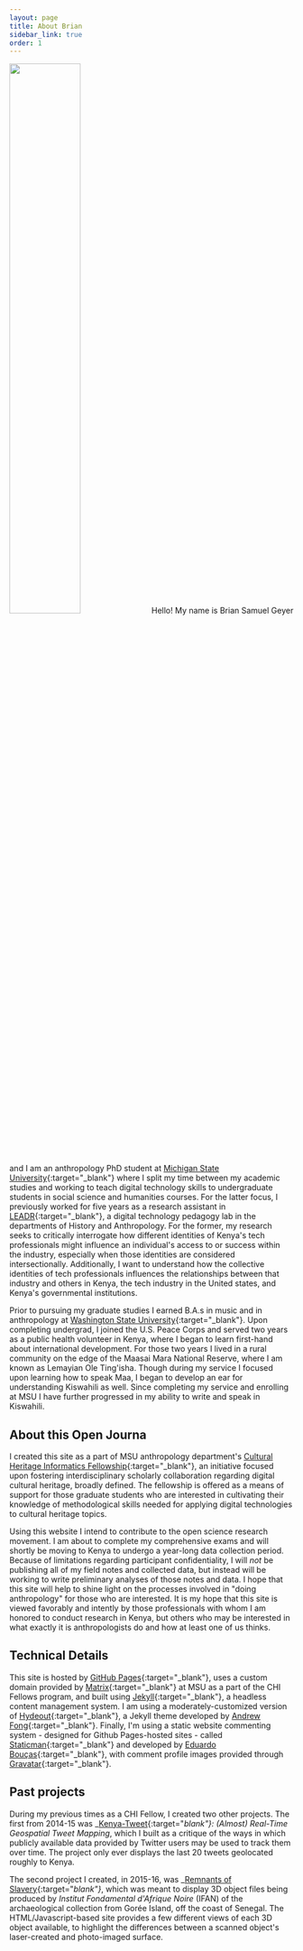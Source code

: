 ```yaml
---
layout: page
title: About Brian
sidebar_link: true
order: 1
---
```


<img class="left" src="{{ site.baseurl }}/assets/img/geyer-profile.jpg" width="50%" />Hello! My name is Brian Samuel Geyer and I am an anthropology PhD student at [Michigan State University](https://msu.edu){:target="_blank"} where I split my time between my academic studies and working to teach digital technology skills to undergraduate students in social science and humanities courses. For the latter focus, I previously worked for five years as a research assistant in [LEADR](http://leadr.msu.edu){:target="_blank"}, a digital technology pedagogy lab in the departments of History and Anthropology. For the former, my research seeks to critically interrogate how different identities of Kenya's tech professionals might influence an individual's access to or success within the industry, especially when those identities are considered intersectionally. Additionally, I want to understand how the collective identities of tech professionals influences the relationships between that industry and others in Kenya, the tech industry in the United states, and Kenya's governmental institutions.

Prior to pursuing my graduate studies I earned B.A.s in music and in anthropology at [Washington State University](https://wsu.edu){:target="_blank"}. Upon completing undergrad, I joined the U.S. Peace Corps and served two years as a public health volunteer in Kenya, where I began to learn first-hand about international development. For those two years I lived in a rural community on the edge of the Maasai Mara National Reserve, where I am known as Lemayian Ole Ting'isha. Though during my service I focused upon learning how to speak Maa, I began to develop an ear for understanding Kiswahili as well. Since completing my service and enrolling at MSU I have further progressed in my ability to write and speak in Kiswahili.

## About this Open Journa

I created this site as a part of MSU anthropology department's [Cultural Heritage Informatics Fellowship](http://chi.anthropology.msu.edu){:target="_blank"}, an initiative focused upon fostering interdisciplinary scholarly collaboration regarding digital cultural heritage, broadly defined. The fellowship is offered as a means of support for those graduate students who are interested in cultivating their knowledge of methodological skills needed for applying digital technologies to cultural heritage topics.

Using this website I intend to contribute to the open science research movement. I am about to complete my comprehensive exams and will shortly be moving to Kenya to undergo a year-long data collection period. Because of limitations regarding participant confidentiality, I will _not_ be publishing all of my field notes and collected data, but instead will be working to write preliminary analyses of those notes and data. I hope that this site will help to shine light on the processes involved in "doing anthropology" for those who are interested. It is my hope that this site is viewed favorably and intently by those professionals with whom I am honored to conduct research in Kenya, but others who may be interested in what exactly it is anthropologists do and how at least one of us thinks.

## Technical Details

This site is hosted by [GitHub Pages](https://pages.github.com){:target="_blank"}, uses a custom domain provided by [Matrix](http://www.matrix.msu.edu){:target="_blank"} at MSU as a part of the CHI Fellows program, and built using [Jekyll](https://jekyllrb.com/){:target="_blank"}, a headless content management system. I am using a moderately-customized version of [Hydeout](https://fongandrew.github.io/hydeout){:target="_blank"}, a Jekyll theme developed by [Andrew Fong](https://www.andrewfong.com/){:target="_blank"}. Finally, I'm using a static website commenting system - designed for Github Pages-hosted sites - called [Staticman](https://staticman.net){:target="_blank"} and developed by [Eduardo Bouças](https://eduardoboucas.com){:target="_blank"}, with comment profile images provided through [Gravatar](https://gravatar.com){:target="_blank"}.

## Past projects

During my previous times as a CHI Fellow, I created two other projects. The first from 2014-15 was _[Kenya-Tweet](http://kenya-tweet.matrix.msu.edu){:target="_blank"}: (Almost) Real-Time Geospatial Tweet Mapping_, which I built as a critique of the ways in which publicly available data provided by Twitter users may be used to track them over time. The project only ever displays the last 20 tweets geolocated roughly to Kenya.

The second project I created, in 2015-16, was _[Remnants of Slavery](http://remnantsofslavery.matrix.msu.edu){:target="_blank"}_, which was meant to display 3D object files being produced by _Institut Fondamental d'Afrique Noire_ (IFAN) of the archaeological collection from Gorée Island, off the coast of Senegal. The HTML/Javascript-based site provides a few different views of each 3D object available, to highlight the differences between a scanned object's laser-created and photo-imaged surface.
